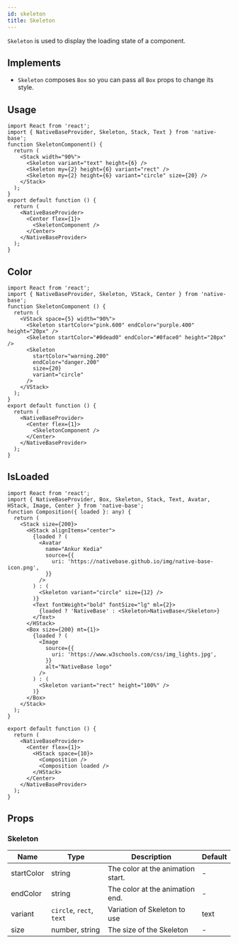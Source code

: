 ```yaml
---
id: skeleton
title: Skeleton
---
```


`Skeleton` is used to display the loading state of a component.

## Implements

- `Skeleton` composes `Box` so you can pass all `Box` props to change its style.

## Usage

```SnackPlayer name=Skeleton%20Usage
import React from 'react';
import { NativeBaseProvider, Skeleton, Stack, Text } from 'native-base';
function SkeletonComponent() {
  return (
    <Stack width="90%">
      <Skeleton variant="text" height={6} />
      <Skeleton my={2} height={6} variant="rect" />
      <Skeleton my={2} height={6} variant="circle" size={20} />
    </Stack>
  );
}
export default function () {
  return (
    <NativeBaseProvider>
      <Center flex={1}>
        <SkeletonComponent />
      </Center>
    </NativeBaseProvider>
  );
}
```

## Color

```SnackPlayer name=Skeleton%20Color
import React from 'react';
import { NativeBaseProvider, Skeleton, VStack, Center } from 'native-base';
function SkeletonComponent () {
  return (
    <VStack space={5} width="90%">
      <Skeleton startColor="pink.600" endColor="purple.400" height="20px" />
      <Skeleton startColor="#0dead0" endColor="#0face0" height="20px" />
      <Skeleton
        startColor="warning.200"
        endColor="danger.200"
        size={20}
        variant="circle"
      />
    </VStack>
  );
}
export default function () {
  return (
    <NativeBaseProvider>
      <Center flex={1}>
        <SkeletonComponent />
      </Center>
    </NativeBaseProvider>
  );
}
```

## IsLoaded

```SnackPlayer name=Skeleton%20IsLoaded
import React from 'react';
import { NativeBaseProvider, Box, Skeleton, Stack, Text, Avatar, HStack, Image, Center } from 'native-base';
function Composition({ loaded }: any) {
  return (
    <Stack size={200}>
      <HStack alignItems="center">
        {loaded ? (
          <Avatar
            name="Ankur Kedia"
            source={{
              uri: 'https://nativebase.github.io/img/native-base-icon.png',
            }}
          />
        ) : (
          <Skeleton variant="circle" size={12} />
        )}
        <Text fontWeight="bold" fontSize="lg" ml={2}>
          {loaded ? 'NativeBase' : <Skeleton>NativeBase</Skeleton>}
        </Text>
      </HStack>
      <Box size={200} mt={1}>
        {loaded ? (
          <Image
            source={{
              uri: 'https://www.w3schools.com/css/img_lights.jpg',
            }}
            alt="NativeBase logo"
          />
        ) : (
          <Skeleton variant="rect" height="100%" />
        )}
      </Box>
    </Stack>
  );
}

export default function () {
  return (
    <NativeBaseProvider>
      <Center flex={1}>
        <HStack space={10}>
          <Composition />
          <Composition loaded />
        </HStack>
      </Center>
    </NativeBaseProvider>
  );
}
```

## Props

### Skeleton

| Name       | Type                     | Description                       | Default |
| ---------- | ------------------------ | --------------------------------- | ------- |
| startColor | string                   | The color at the animation start. | -       |
| endColor   | string                   | The color at the animation end.   | -       |
| variant    | `circle`, `rect`, `text` | Variation of Skeleton to use      | text    |
| size       | number, string           | The size of the Skeleton          | -       |
